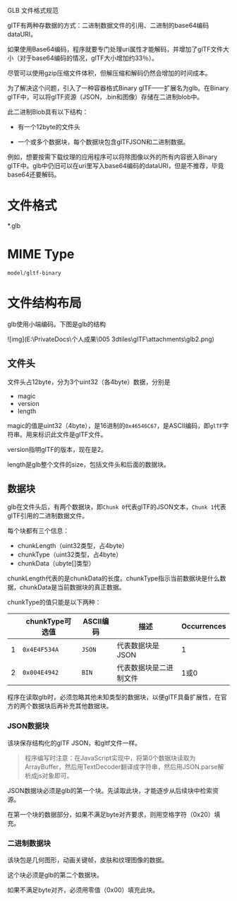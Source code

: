 GLB 文件格式规范

glTF有两种存数据的方式：二进制数据文件的引用、二进制的base64编码dataURI。

如果使用Base64编码，程序就要专门处理uri属性才能解码，并增加了glTF文件大小（对于base64编码的情况，glTF大小增加约33％）。

尽管可以使用gzip压缩文件体积，但解压缩和解码仍然会增加的时间成本。

为了解决这个问题，引入了一种容器格式Binary glTF——扩展名为glb。在Binary glTF中，可以将glTF资源（JSON，.bin和图像）存储在二进制blob中。

此二进制Blob具有以下结构：

- 有一个12byte的文件头

- 一个或多个数据块，每个数据块包含glTFJSON和二进制数据。

例如，想要按需下载纹理的应用程序可以将除图像以外的所有内容嵌入Binary glTF中。glb中仍旧可以在uri里写入base64编码的dataURI，但是不推荐，毕竟base64还要解码。

# 文件格式

*.glb

# MIME Type

`model/gltf-binary`

# 文件结构布局

glb使用小端编码。下图是glb的结构

![img](E:\PrivateDocs\个人成果\005 3dtiles\glTF\attachments\glb2.png)

## 文件头

文件头占12byte，分为3个uint32（各4byte）数据，分别是

- magic
- version
- length

magic的值是uint32（4byte），是16进制的`0x46546C67`，是ASCII编码，即`glTF`字符串。用来标识此文件是glTF文件。

version指明glTF的版本，现在是2。

length是glb整个文件的size，包括文件头和后面的数据块。

## 数据块

glb在文件头后，有两个数据块，即`Chunk 0`代表glTF的JSON文本，`Chunk 1`代表glTF引用的二进制数据文件。

每个块都有三个信息：

- chunkLength（uint32类型，占4byte）
- chunkType（uint32类型，占4byte）
- chunkData（ubyte[]类型）

chunkLength代表的是chunkData的长度。chunkType指示当前数据块是什么数据，chunkData是当前数据块的真正数据。

chunkType的值只能是以下两种：

|      | chunkType可选值 | ASCII编码 | 描述                   | Occurrences |
| ---- | --------------- | --------- | ---------------------- | ----------- |
| 1    | `0x4E4F534A`    | `JSON`    | 代表数据块是JSON       | 1           |
| 2    | `0x004E4942`    | `BIN`     | 代表数据块是二进制文件 | 1或0        |

程序在读取glb时，必须忽略其他未知类型的数据块，以便glTF具备扩展性，在官方的两个数据块后再补充其他数据块。

### JSON数据块

该块保存结构化的glTF JSON，和gltf文件一样。

> 程序编写时注意：在JavaScript实现中，将第0个数据块读取为ArrayBuffer，然后用TextDecoder翻译成字符串，然后用JSON.parse解析成js对象即可。

JSON数据块必须是glb的第一个块。先读取此块，才能逐步从后续块中检索资源。

在第一个块的数据部分，如果不满足byte对齐要求，则用空格字符（0x20）填充。

### 二进制数据块

该块包是几何图形，动画关键帧，皮肤和纹理图像的数据。

这个块必须是glb的第二个数据块。

如果不满足byte对齐，必须用零值（0x00）填充此块。

​	